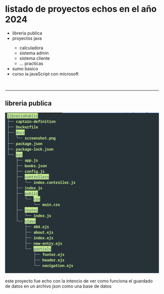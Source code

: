 <!DOCTYPE html>
<html lang="en">
<body>
    <h1>listado de proyectos echos en el año 2024</h1>
    <ul>
        <li>libreria publica </li>
        <li>proyectos java</li>
        <ul>
            <li>calculadora</li>
            <li>sistema admin</li>
            <li>sistema cliente</li>
            <li>... practicas</li>
        </ul>
        <li>sumo basico</li>
        <li>curso ia javaScript con microsoft</li>
    </ul>
    <br>
    <hr>
    <h2>libreria publica</h2>
    <img src="./images/libreriapublica.png" alt="">
    <p>este proyecto fue echo con la intencio de ver como funciona el guardado de datos en un archivo json como una base de datos</p>
</body>
</html>